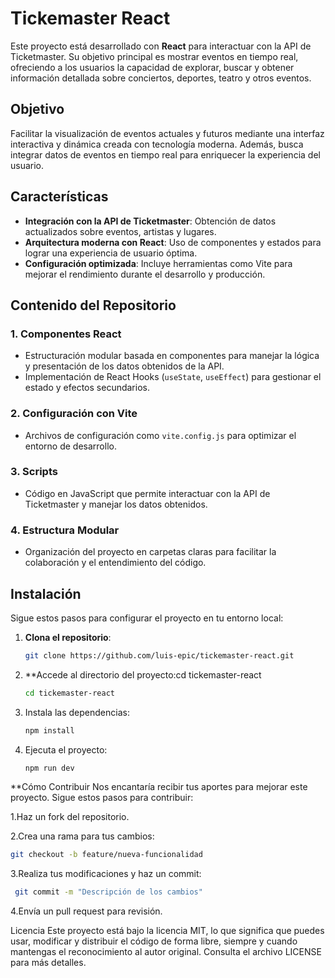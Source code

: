 # Tickemaster React

Este proyecto está desarrollado con **React** para interactuar con la API de Ticketmaster. Su objetivo principal es mostrar eventos en tiempo real, ofreciendo a los usuarios la capacidad de explorar, buscar y obtener información detallada sobre conciertos, deportes, teatro y otros eventos.

## Objetivo

Facilitar la visualización de eventos actuales y futuros mediante una interfaz interactiva y dinámica creada con tecnología moderna. Además, busca integrar datos de eventos en tiempo real para enriquecer la experiencia del usuario.

## Características

- **Integración con la API de Ticketmaster**: Obtención de datos actualizados sobre eventos, artistas y lugares.
- **Arquitectura moderna con React**: Uso de componentes y estados para lograr una experiencia de usuario óptima.
- **Configuración optimizada**: Incluye herramientas como Vite para mejorar el rendimiento durante el desarrollo y producción.

## Contenido del Repositorio

### 1. **Componentes React**
- Estructuración modular basada en componentes para manejar la lógica y presentación de los datos obtenidos de la API.
- Implementación de React Hooks (`useState`, `useEffect`) para gestionar el estado y efectos secundarios.

### 2. **Configuración con Vite**
- Archivos de configuración como `vite.config.js` para optimizar el entorno de desarrollo.

### 3. **Scripts**
- Código en JavaScript que permite interactuar con la API de Ticketmaster y manejar los datos obtenidos.

### 4. **Estructura Modular**
- Organización del proyecto en carpetas claras para facilitar la colaboración y el entendimiento del código.

## Instalación

Sigue estos pasos para configurar el proyecto en tu entorno local:

1. **Clona el repositorio**:
   ```bash
   git clone https://github.com/luis-epic/tickemaster-react.git

2. **Accede al directorio del proyecto:cd tickemaster-react
   ```bash
   cd tickemaster-react 

3. Instala las dependencias:
   ```bash
   npm install

4. Ejecuta el proyecto:
   ```bash
   npm run dev

**Cómo Contribuir
Nos encantaría recibir tus aportes para mejorar este proyecto. Sigue estos pasos para contribuir:

1.Haz un fork del repositorio.

2.Crea una rama para tus cambios:
   ```bash
   git checkout -b feature/nueva-funcionalidad
```

3.Realiza tus modificaciones y haz un commit:
  ```bash
   git commit -m "Descripción de los cambios"
 ```
4.Envía un pull request para revisión.

Licencia
Este proyecto está bajo la licencia MIT, lo que significa que puedes usar, modificar y distribuir el código de forma libre, siempre y cuando mantengas el reconocimiento al autor original. Consulta el archivo LICENSE para más detalles.
